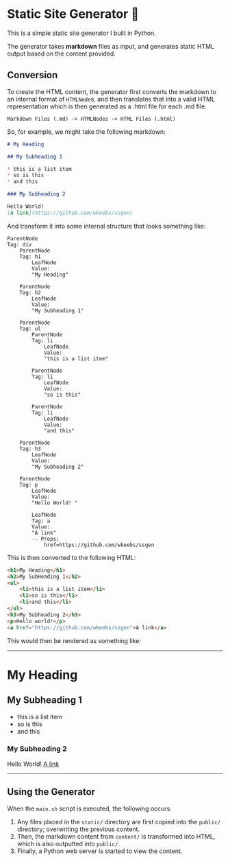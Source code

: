 # Static Site Generator 📄

This is a simple static site generator I built in Python.

The generator takes **markdown** files as input, and generates static HTML output based on the content provided.

## Conversion

To create the HTML content, the generator first converts the markdown to an internal format of `HTMLNode`s, and then translates that into a valid HTML representation which is then generated as a .html file for each .md file.

`Markdown Files (.md) -> HTMLNodes -> HTML Files (.html)`

So, for example, we might take the following markdown:

```markdown
# My Heading

## My Subheading 1

* this is a list item
* so is this
* and this

### My Subheading 2

Hello World!
[A link](https://github.com/wkeebs/ssgen)
```

And transform it into some internal structure that looks something like:

```text
ParentNode
Tag: div
    ParentNode
    Tag: h1
        LeafNode
        Value:
        "My Heading"

    ParentNode
    Tag: h2
        LeafNode
        Value:
        "My Subheading 1"

    ParentNode
    Tag: ul
        ParentNode
        Tag: li
            LeafNode
            Value:
            "this is a list item"

        ParentNode
        Tag: li
            LeafNode
            Value:
            "so is this"

        ParentNode
        Tag: li
            LeafNode
            Value:
            "and this"

    ParentNode
    Tag: h3
        LeafNode
        Value:
        "My Subheading 2"

    ParentNode
    Tag: p
        LeafNode
        Value:
        "Hello World! "

        LeafNode
        Tag: a
        Value:
        "A link"
        -- Props:
            href=https://github.com/wkeebs/ssgen
```

This is then converted to the following HTML:

```html
<h1>My Heading</h1>
<h2>My SubHeading 1</h2>
<ul>
    <li>this is a list item</li>
    <li>so is this</li>
    <li>and this</li>
</ul>
<h3>My Subheading 2</h3>
<p>Hello world!</p>
<a href="https://github.com/wkeebs/ssgen">A link</a>
```

This would then be rendered as something like:

---

# My Heading

## My Subheading 1

* this is a list item
* so is this
* and this

### My Subheading 2

Hello World!
[A link](https://github.com/wkeebs/ssgen)

---

## Using the Generator

When the `main.sh` script is executed, the following occurs:

1. Any files placed in the `static/` directory are first copied into the `public/` directory; overwriting the previous content.
2. Then, the markdown content from `content/` is transformed into HTML, which is also outputted into `public/`.
3. Finally, a Python web server is started to view the content.
